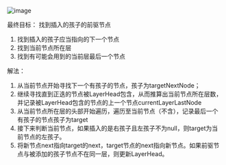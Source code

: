 ![image](https://cloud.githubusercontent.com/assets/2216750/23337497/d9a91aa8-fc2a-11e6-9d79-95903bb9b3c9.png)

最终目标： 找到插入的孩子的前驱节点

1. 找到插入的孩子应当指向的下一个节点
2. 找到当前节点所在层
3. 找到有可能会用到的当前层最后一个节点

解法：

1. 从当前节点开始寻找下一个有孩子的节点，孩子为targetNextNode；
2. 继续寻找直到正迭的节点被LayerHead包含，从而推算出当前节点所在层数，并记录被LayerHead包含的节点的上一个节点currentLayerLastNode
3. 从当前节点所在层的头部开始遍历，遍历至当前节点（不含），记录最后一个有孩子的节点孩子为target
4. 接下来判断当前节点，如果插入的是右孩子且左孩子不为null，则target为当前节点的左孩子。
5. 将新节点next指向target的next，target节点的next指向新节点。如果前驱节点与被添加的孩子节点不在同一层，则更新LayerHead。
